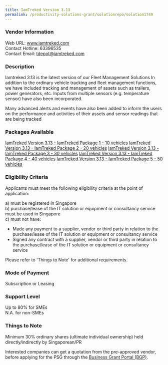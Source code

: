 ```yaml
---
title: IamTreked Version 3.13
permalink: /productivity-solutions-grant/solutionrepo/solution1749
---
```


### Vendor Information
Web URL: www.iamtreked.com <br>Contact Hotline: 63396535 <br>Contact Email: tdepot@iamtreked.com <br>

### Description

Iamtreked 3.13 is the latest version of our Fleet Management Solutions
In addition to the ordinary vehicle tracking and fleet management functions, we have included tracking and management of assets such as trailers, power generators, etc.  Inputs from multiple sensors (e.g. temperature sensor) have also been incorporated.

Many advanced alerts and events have also been added to inform the users on the performance and activities of their assets and sensor readings that are being tracked

### Packages Available

<a href='https://www.gobusiness.gov.sg/images/psg/Desensitised_Zonje_20200139_Annex_3_Part_1.pdf' target='_blank'>IamTreked Version 3.13 - IamTreked Package 1 - 10 vehicles</a>
<a href='https://www.gobusiness.gov.sg/images/psg/Desensitised_Zonje_20200139_Annex_3_Part_2.pdf' target='_blank'>IamTreked Version 3.13 - IamTreked Package 2 - 20 vehicles</a>
<a href='https://www.gobusiness.gov.sg/images/psg/Desensitised_Zonje_20200139_Annex_3_Part_3.pdf' target='_blank'>IamTreked Version 3.13 - IamTreked Package 3 - 30 vehicles</a>
<a href='https://www.gobusiness.gov.sg/images/psg/Desensitised_Zonje_20200139_Annex_3_Part_4.pdf' target='_blank'>IamTreked Version 3.13 - IamTreked Package 4 - 40 vehicles</a>
<a href='https://www.gobusiness.gov.sg/images/psg/Desensitised_Zonje_20200139_Annex_3_Part_5.pdf' target='_blank'>IamTreked Version 3.13 - IamTreked Package 5 - 50 vehicles</a>

### Eligibility Criteria

Applicants must meet the following eligibility criteria at the point of application:

a) must be registered in Singapore <br>
b) purchase/lease of the IT solution or equipment or consultancy service must be used in Singapore <br>
c) must not have:
- Made any payment to a supplier, vendor or third party in relation to the purchase/lease of the IT solution or equipment or consultancy service
- Signed any contract with a supplier, vendor or third party in relation to the purchase/lease of the IT solution or equipment or consultancy service

Please refer to 'Things to Note' for additional requirements.

### Mode of Payment
Subscription or Leasing

### Support Level
Up to 80% for SMEs <br>
N.A. for non-SMEs

### Things to Note
Minimum 30% ordinary shares (ultimate individual ownership) held directly/indirectly by Singaporean/PR

Interested companies can get a quotation from the pre-approved vendor, before applying for the PSG through the <a target='_blank' href='https://www.businessgrants.gov.sg/'>Business Grant Portal (BGP)</a>.
